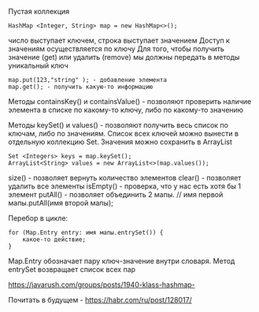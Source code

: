 Пустая коллекция

	HashMap <Integer, String> map = new HashMap<>();

число выступает ключем, строка выступает значением
Доступ к значениям осуществляется по ключу
Для того, чтобы получить значение (get) или удалить (remove) мы должны передать в методы уникальный ключ

	map.put(123,"string" ); - добавление элемента 
	map.get(); - получить какую-то информацию

Методы containsKey() и containsValue() - позволяют проверить наличие элемента в списке по какому-то ключу, либо по какому-то значению

Методы keySet() и values() - позволяют получить весь список по ключам, либо по значениям. Список всех ключей можно вынести в отдельную коллекцию Set. Значения можно сохранить в ArrayList

	Set <Integers> keys = map.keySet();
	ArrayList<String> values = new ArrayList<>(map.values());

size() - позволяет вернуть количество элементов
clear() - позволяет удалить все элементы
isEmpty() - проверка, что у нас есть хотя бы 1 элемент
putAll() - позволяет объединить 2 мапы.    // имя первой мапы.putAll(имя второй мапы);

Перебор в цикле:

	for (Map.Entry entry: имя мапы.entrySet()) {
		какое-то действие;
	}

Map.Entry обозначает пару ключ-значение внутри словаря. Метод entrySet возвращает список всех пар


https://javarush.com/groups/posts/1940-klass-hashmap-


Почитать в будущем - https://habr.com/ru/post/128017/